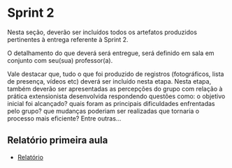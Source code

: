 # Sprint 2

Nesta seção, deverão ser incluídos todos os artefatos produzidos pertinentes à entrega referente à Sprint 2.

O detalhamento do que deverá será entregue, será definido em sala em conjunto com seu(sua) professor(a).

Vale destacar que, tudo o que foi produzido de registros (fotográficos, lista de presença, vídeos etc) deverá ser incluído nesta etapa. Nesta etapa, também deverão ser apresentadas as percepções do grupo com relação à prática extensionista desenvolvida respondendo questões como: o objetivo inicial foi alcançado? quais foram as principais dificuldades enfrentadas pelo grupo? que mudanças poderiam ser realizadas que tornaria o processo mais eficiente? Entre outras...

## Relatório primeira aula

- [Relatório](https://github.com/ICEI-PUC-Minas-PPC-CC/ppc-cc-2023-2-ment2-manha-cursoprogramacao/blob/fcde384e44529bde05539b283f3f48f2b4134ec2/docs/Relat%C3%B3rio%20curso%20de%20programa%C3%A7%C3%A3o%20primeiro%20dia.pdf)
